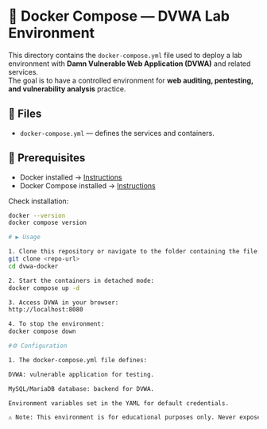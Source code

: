 # 🐳 Docker Compose — DVWA Lab Environment

This directory contains the `docker-compose.yml` file used to deploy a lab environment with **Damn Vulnerable Web Application (DVWA)** and related services.  
The goal is to have a controlled environment for **web auditing, pentesting, and vulnerability analysis** practice.

## 📂 Files
- `docker-compose.yml` — defines the services and containers.

## 🚀 Prerequisites
- Docker installed → [Instructions](https://docs.docker.com/get-docker/)  
- Docker Compose installed → [Instructions](https://docs.docker.com/compose/install/)  

Check installation:
```bash
docker --version
docker compose version

# ▶️ Usage

1. Clone this repository or navigate to the folder containing the file:
git clone <repo-url>
cd dvwa-docker

2. Start the containers in detached mode:
docker compose up -d

3. Access DVWA in your browser:
http://localhost:8080

4. To stop the environment:
docker compose down

#⚙️ Configuration

1. The docker-compose.yml file defines:

DVWA: vulnerable application for testing.

MySQL/MariaDB database: backend for DVWA.

Environment variables set in the YAML for default credentials.

⚠️ Note: This environment is for educational purposes only. Never expose DVWA to the internet or production networks.


